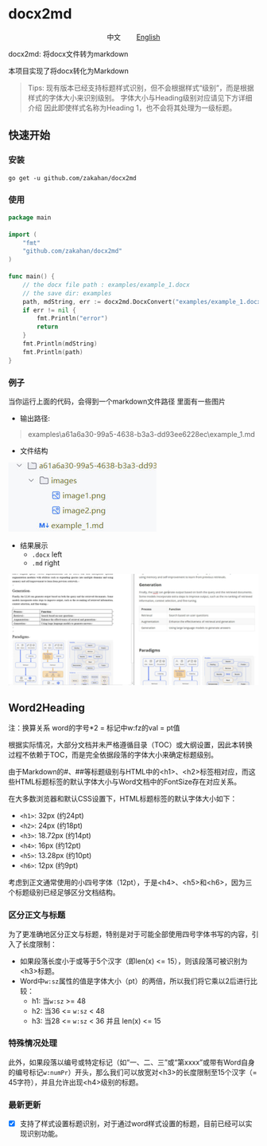 # docx2md

<div style="text-align: center;">
中文
&nbsp;&nbsp;&nbsp;&nbsp;&nbsp;&nbsp;
<a href="README_CN.md">English</a>
</div>

docx2md: 将docx文件转为markdown

本项目实现了将docx转化为Markdown

> Tips: 现有版本已经支持标题样式识别，但不会根据样式“级别”，而是根据样式的字体大小来识别级别。
> 字体大小与Heading级别对应请见下方详细介绍
> 因此即使样式名称为Heading 1，也不会将其处理为一级标题。

## 快速开始

### 安装
```shell
go get -u github.com/zakahan/docx2md
```

### 使用

```go
package main

import (
    "fmt"
    "github.com/zakahan/docx2md"
)

func main() {
    // the docx file path : examples/example_1.docx
    // the save dir: examples
    path, mdString, err := docx2md.DocxConvert("examples/example_1.docx", "examples")
    if err != nil {
        fmt.Println("error")
        return
    }
    fmt.Println(mdString)
    fmt.Println(path)
}

```

### 例子

当你运行上面的代码，会得到一个markdown文件路径
里面有一些图片

- 输出路径:
> examples\a61a6a30-99a5-4638-b3a3-dd93ee6228ec\example_1.md

- 文件结构

![1.png](images%2F1.jpg)

- 结果展示
    - `.docx` left
    - `.md` right

![2.jpg](images%2F2.jpg)

## Word2Heading

注：换算关系 word的字号*2 = 标记中w:fz的val = pt值

根据实际情况，大部分文档并未严格遵循目录（TOC）或大纲设置，因此本转换过程不依赖于TOC，而是完全依据段落的字体大小来确定标题级别。

由于Markdown的#、##等标题级别与HTML中的\<h1\>、\<h2\>标签相对应，而这些HTML标题标签的默认字体大小与Word文档中的FontSize存在对应关系。

在大多数浏览器和默认CSS设置下，HTML标题标签的默认字体大小如下：

- `<h1>`: 32px (约24pt)
- `<h2>`: 24px (约18pt)
- `<h3>`: 18.72px (约14pt)
- `<h4>`: 16px (约12pt)
- `<h5>`: 13.28px (约10pt)
- `<h6>`: 12px (约9pt)

考虑到正文通常使用的小四号字体（12pt），于是\<h4\>、\<h5\>和\<h6\>，因为三个标题级别已经足够区分文档结构。

### 区分正文与标题

为了更准确地区分正文与标题，特别是对于可能全部使用四号字体书写的内容，引入了长度限制：

- 如果段落长度小于或等于5个汉字（即len(x) <= 15），则该段落可被识别为\<h3\>标题。
- Word中`w:sz`属性的值是字体大小（pt）的两倍，所以我们将它乘以2后进行比较：
    - h1: 当`w:sz` >= 48
    - h2: 当36 <= `w:sz` < 48
    - h3: 当28 <= `w:sz` < 36 并且 len(x) <= 15

### 特殊情况处理

此外，如果段落以编号或特定标记（如“一、二、三”或“第xxxx”或带有Word自身的编号标记`w:numPr`）开头，那么我们可以放宽对\<h3\>的长度限制至15个汉字（= 45字符），并且允许出现\<h4\>级别的标题。


### 最新更新

- [x] 支持了样式设置标题识别，对于通过word样式设置的标题，目前已经可以实现识别功能。